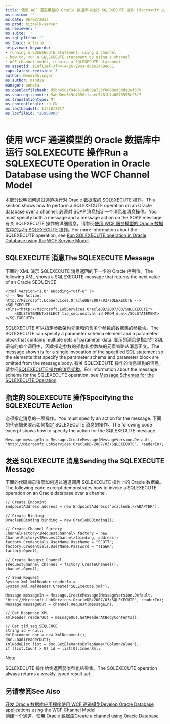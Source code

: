 ```yaml
---
title: 使用 WCF 通道模型的 Oracle 数据库中运行 SQLEXECUTE 操作 |Microsoft 文档
ms.custom: ''
ms.date: 06/08/2017
ms.prod: biztalk-server
ms.reviewer: ''
ms.suite: ''
ms.tgt_pltfrm: ''
ms.topic: article
helpviewer_keywords:
- running a SQLEXECUTE statement, using a channel
- how to, run a SQLEXECUTE statement by using a channel
- WCF channel model, running a SQLEXECUTE statement
ms.assetid: e1af11ef-3f44-4726-99ca-d6961d79e651
caps.latest.revision: 3
author: MandiOhlinger
ms.author: mandia
manager: anneta
ms.openlocfilehash: d5bb458af94d61ceb89a725f80606d8dda2af579
ms.sourcegitcommit: 5abd0ed3f9e4858ffaaec5481bfa8878595e95f7
ms.translationtype: MT
ms.contentlocale: zh-CN
ms.lasthandoff: 11/28/2017
ms.locfileid: "25960803"
---
```

# <a name="run-a-sqlexecute-operation-in-oracle-database-using-the-wcf-channel-model"></a><span data-ttu-id="7f2d6-102">使用 WCF 通道模型的 Oracle 数据库中运行 SQLEXECUTE 操作</span><span class="sxs-lookup"><span data-stu-id="7f2d6-102">Run a SQLEXECUTE Operation in Oracle Database using the WCF Channel Model</span></span>
<span data-ttu-id="7f2d6-103">本部分说明如何通过通道执行对 Oracle 数据库的 SQLEXECUTE 操作。</span><span class="sxs-lookup"><span data-stu-id="7f2d6-103">This section shows how to perform a SQLEXECUTE operation on an Oracle database over a channel.</span></span> <span data-ttu-id="7f2d6-104">必须对 SOAP 消息指定一个消息和消息操作。</span><span class="sxs-lookup"><span data-stu-id="7f2d6-104">You must specify both a message and a message action on the SOAP message.</span></span> <span data-ttu-id="7f2d6-105">有关 SQLEXECUTE 操作的详细信息，请参阅[使用 WCF 服务模型的 Oracle 数据库中的运行 SQLEXECUTE 操作](../../adapters-and-accelerators/adapter-oracle-database/run-sqlexecute-operation-in-oracle-database-using-the-wcf-service-model.md)。</span><span class="sxs-lookup"><span data-stu-id="7f2d6-105">For more information about the SQLEXECUTE operation, see [Run SQLEXECUTE operation in Oracle Database using the WCF Service Model](../../adapters-and-accelerators/adapter-oracle-database/run-sqlexecute-operation-in-oracle-database-using-the-wcf-service-model.md).</span></span>  
  
## <a name="the-sqlexecute-message"></a><span data-ttu-id="7f2d6-106">SQLEXECUTE 消息</span><span class="sxs-lookup"><span data-stu-id="7f2d6-106">The SQLEXECUTE Message</span></span>  
 <span data-ttu-id="7f2d6-107">下面的 XML 演示 SQLEXECUTE 消息返回的下一步的 Oracle 序列值。</span><span class="sxs-lookup"><span data-stu-id="7f2d6-107">The following XML shows a SQLEXECUTE message that returns the next value of an Oracle SEQUENCE.</span></span>  
  
```  
<?xml version="1.0" encoding="utf-8" ?>  
<!-- New Action: http://Microsoft.LobServices.OracleDB/2007/03/SQLEXECUTE -->  
<SQLEXECUTE xmlns="http://Microsoft.LobServices.OracleDB/2007/03/SQLEXECUTE">  
    <SQLSTATEMENT>SELECT tid_seq.nextval id FROM dual</SQLSTATEMENT>  
</SQLEXECUTE>  
```  
  
 <span data-ttu-id="7f2d6-108">SQLEXECUTE 可以指定参数架构元素和包含多个参数的数据集的参数块。</span><span class="sxs-lookup"><span data-stu-id="7f2d6-108">The SQLEXECUTE can specify a parameter schema element and a parameter block that contains multiple sets of parameter data.</span></span> <span data-ttu-id="7f2d6-109">显示的消息是指定的 SQL 语句的单个调用中，因此指定参数的架构和参数块的元素省略从消息正文。</span><span class="sxs-lookup"><span data-stu-id="7f2d6-109">The message shown is for a single invocation of the specified SQL statement so the elements that specify the parameter schema and parameter block are omitted from the message body.</span></span> <span data-ttu-id="7f2d6-110">有关 SQLEXECUTE 操作的消息架构的信息，请参阅[SQLEXECUTE 操作的消息架构](../../adapters-and-accelerators/adapter-oracle-database/message-schemas-for-the-sqlexecute-operation.md)。</span><span class="sxs-lookup"><span data-stu-id="7f2d6-110">For information about the message schema for the SQLEXECUTE operation, see [Message Schemas for the SQLEXECUTE Operation](../../adapters-and-accelerators/adapter-oracle-database/message-schemas-for-the-sqlexecute-operation.md).</span></span>  
  
## <a name="specifying-the-sqlexecute-action"></a><span data-ttu-id="7f2d6-111">指定的 SQLEXECUTE 操作</span><span class="sxs-lookup"><span data-stu-id="7f2d6-111">Specifying the SQLEXECUTE Action</span></span>  
 <span data-ttu-id="7f2d6-112">必须指定消息的一项操作。</span><span class="sxs-lookup"><span data-stu-id="7f2d6-112">You must specify an action for the message.</span></span> <span data-ttu-id="7f2d6-113">下面的代码摘录演示如何指定 SQLEXECUTE 消息的操作。</span><span class="sxs-lookup"><span data-stu-id="7f2d6-113">The following code excerpt shows how to specify the action for the SQLEXECUTE message.</span></span>  
  
```  
Message messageIn = Message.CreateMessage(MessageVersion.Default, "http://Microsoft.LobServices.OracleDB/2007/03/SQLEXECUTE", readerIn);  
```  
  
## <a name="sending-the-sqlexecute-message"></a><span data-ttu-id="7f2d6-114">发送 SQLEXECUTE 消息</span><span class="sxs-lookup"><span data-stu-id="7f2d6-114">Sending the SQLEXECUTE Message</span></span>  
 <span data-ttu-id="7f2d6-115">下面的代码摘录演示如何通过通道调用 SQLEXECUTE 操作上的 Oracle 数据库。</span><span class="sxs-lookup"><span data-stu-id="7f2d6-115">The following code excerpt demonstrates how to invoke a SQLEXECUTE operation on an Oracle database over a channel.</span></span>  
  
```  
// Create Endpoint  
EndpointAddress address = new EndpointAddress("oracledb://ADAPTER");  
  
// Create Binding  
OracleDBBinding binding = new OracleDBBinding();  
  
// Create Channel Factory  
ChannelFactory<IRequestChannel> factory = new ChannelFactory<IRequestChannel>(binding, address);  
factory.Credentials.UserName.UserName = "SCOTT";  
factory.Credentials.UserName.Password = "TIGER";  
factory.Open();  
  
// Create Request Channel  
IRequestChannel channel = factory.CreateChannel();  
channel.Open();  
  
// Send Request  
System.Xml.XmlReader readerIn = System.Xml.XmlReader.Create("SQLExecute.xml");  
  
Message messageIn = Message.CreateMessage(MessageVersion.Default, "http://Microsoft.LobServices.OracleDB/2007/03/SQLEXECUTE", readerIn);  
Message messageOut = channel.Request(messageIn);  
  
// Get Response XML  
XmlReader readerOut = messageOut.GetReaderAtBodyContents();  
  
// Get tid_seq SEQUENCE  
string id = null;  
XmlDocument doc = new XmlDocument();  
doc.Load(readerOut);  
XmlNodeList list = doc.GetElementsByTagName("ColumnValue");  
if (list.Count > 0) id = list[0].InnerXml;  
```  
  
> [!NOTE]
>  <span data-ttu-id="7f2d6-116">SQLEXECUTE 操作始终返回弱类型化结果集。</span><span class="sxs-lookup"><span data-stu-id="7f2d6-116">The SQLEXECUTE operation always returns a weakly-typed result set.</span></span>  
  
## <a name="see-also"></a><span data-ttu-id="7f2d6-117">另请参阅</span><span class="sxs-lookup"><span data-stu-id="7f2d6-117">See Also</span></span>  
 [<span data-ttu-id="7f2d6-118">开发 Oracle 数据库应用程序使用 WCF 通道模型</span><span class="sxs-lookup"><span data-stu-id="7f2d6-118">Develop Oracle Database applications using the WCF Channel Model</span></span>](../../adapters-and-accelerators/adapter-oracle-database/develop-oracle-database-applications-using-the-wcf-channel-model.md)  
 [<span data-ttu-id="7f2d6-119">创建一个通道，使用 Oracle 数据库</span><span class="sxs-lookup"><span data-stu-id="7f2d6-119">Create a channel using Oracle Database</span></span>](../../adapters-and-accelerators/adapter-oracle-database/create-a-channel-using-oracle-database.md)